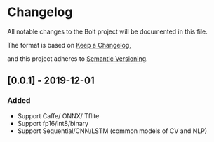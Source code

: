 # Changelog

All notable changes to the Bolt project will be documented in this file.

The format is based on [Keep a Changelog](https://keepachangelog.com/en/1.0.0/),

and this project adheres to [Semantic Versioning](<https://semver.org/spec/v2.0.0.html>).




## [0.0.1] - 2019-12-01

### Added

- Support Caffe/ ONNX/ Tflite
- Support fp16/int8/binary
- Support Sequential/CNN/LSTM (common models of CV and NLP)

